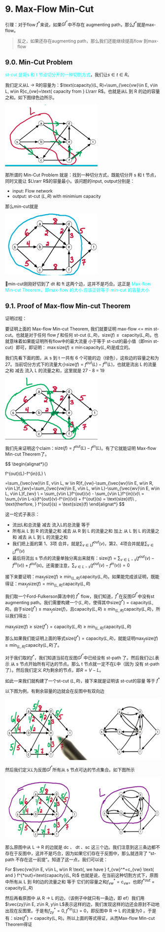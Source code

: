 
# 9. Max-Flow Min-Cut

引理：对于flow $f^*$来说，如果$G^{f^*}$中不存在 augmenting path，那么$f^*$就是max-flow。

> 反之，如果还存在augmenting path，那么我们还能继续提高flow 到max-flow

## 9.0. Min-Cut Problem

<span style="color: cyan">st-cut 是将s 和 t 节点切分开的一种切割方式</span>，我们让$s\in t\in R$。

我们定义从L -> R的容量为：$\text{capacity}(L, R)=\sum_{\vec{vw}\in E, v\in L, w\in R}c_{vw}=\text{ capacity from } L\rarr R$。也就是从L 到 R 的边的容量之和。如下图绿色边所示。

<p><img src="./img/mf2_LR.png" width="300", height="200"></p>

那所谓的 Min-Cut Problem 就是：找到一种切分方式，既能切分开 s 和 t 节点，同时又能让 $L\rarr R$的容量最小。该问题的input, output分别是：
* input: Flow network
* output: st-cut $(L, R)$ with minimium capacity

那么min-cut就是
<p><img src="./img/mf2_min_cut.png" width="300", height="200"></p>

🤔min-cut刚刚好切到了 dt 和 ft 这两个边，这并不是巧合。这正是 <span style="color: cyan">Max-flow Min-cut Theorem，即max-flow 的大小 应该正好等于 min-cut 的容量大小</span>

## 9.1. Proof of Max-flow Min-cut Theorem
证明过程：

要证明上面的 Max-flow Min-cut Theorem, 我们就要证明 max-flow <= min st-cut。也就是对于任何 flow $f$ 和任何 st-cut $(L, R)$，$\text{size}(f) \leq \text{ capacity}(L, R)$。也就意味着如果能证明所有flow中的最大流量 小于等于 st-cut的最小值（即min st-cut）即可，即证明： $\max\text{size}(f) \leq \min\text{capacity}(L, R)$是成立的。


我们先看下面的图，从 s 到 t 一共有 6 个可能的边（绿色），这些边的容量之和为27。当前切分方式下的流量大小$\text{size}(f)=f^{out}(L)-f^{in}(L)$，也就是流出 L 的流量之和 减去 流入 L 的流量之和，这里就是 27 - 8 = 19
<p><img src="./img/mf2_proof.png" width="300", height="200"></p>

我们先来证明这个claim：$\text{size}(f)=f^{out}(L)-f^{in}(L)$。有了它就能证明 Max-flow Min-cut Theorem了。


$$
\begin{alignat*}{}

f^{out}(L)-f^{in}(L) \\

=\sum_{\vec{vw}\in E, v\in L, w \in R}f_{vw}-\sum_{\vec{wv}\in E, w\in R, v\in L}f_{wv}+\sum_{\vec{vw}\in E, v\in L, w\in L}-\sum_{\vec{wv}\in E, w\in L, v\in L}f_{wv} \\
= \sum_{v\in L}f^{out}(v) - \sum_{v\in L}f^{in}(v)\\
= \sum_{v\in L-s}(f^{out}(v)-f^{in}(v)) + f^{out}(s) = \text{size}(f)\\
, \text{therfore, }
f^{out}(s) = \text{size}(f)
\end{alignat*}
$$

这一坨式子表示：
* 流出L和总流量 减去 流入L的总流量 等于
* 所有从 L 到 R 的流量之和 减去 从 R 到 L 的流量之和  加上 从 L 到 L 的流量之和  减去 从 L 到 L 的流量之和
* 我们把上面的第 1、3项 合并，就是$\sum_{v\in L}f^{out}(v)$，第2、4项合并就是$\sum_{v\in L}f^{in}(v)$
* 最后将流出 s 节点的流量单独分离出来就有：$\text{size}(f)=\sum_{v\in L-s}(f^{out}(v)-f^{in}(v)) + f^{out}(s)$。还需要注意，$\sum_{v\in L-s}(f^{out}(v)-f^{in}(v))=0$


接下来要证明：$\max_f\text{size}(f)\geq \min_{(L,R)}\text{capacity}(L, R)$。如果能完成该证明，既能得证：$\max_f\text{size}(f)= \min_{(L,R)}\text{capacity}(L, R)$

我们取一个Ford-Fulkerson算法中的 $f^*$ flow，我们知道，$f^*$在反图$G^{f^*}$中没有st augmenting path。我们需要构建一个$(L, R)$，使得其中$\text{size}(f^*) = \text{capacity}(L, R)$。由于$\text{size}(f^*) \leq \max_f\text{size}(f)$，且$\text{capacity}(L, R)\geq \min_{(L,R)}\text{capacity}(L,R)$，所以我们得出：

$\max_f\text{size}(f)\geq \text{size}(f^*) = \text{capacity}(L, R)\geq \min_{(L,R)}\text{capacity}(L,R)$

那么如果我们能证明上面的等式$\text{size}(f^*) = \text{capacity}(L, R)$，就能证明$\max_f\text{size}(f) \geq \min_{(L,R)}\text{capacity}(L,R)$了。

对于我们取的$f^*$，我们知道当前在反图$G^{f^*}$中已经没有 st-path 了。然后我们让$L$表示 从 s 节点开始所有可达的节点。那么 t 节点就一定不在$L$中（因为 没有 st-path 了）。然后我们定义 $R$为剩余的节点，即$R=V-L$。

如此一来我们就构建了一个st-cut $(L,R)$，接下来就是证明该 st-cut的容量 等于 $f^*$

以下图为例，有剩余容量的边就会在反图中有双向边
<p><img src="./img/mf2_cut.png" width="600", height="200"></p>

然后我们定义$L$为反图$G^{f^*}$所有从 s 节点可达的节点集合。如下图所示

<p><img src="./img/mf2_cut_L.png" width="600", height="200"></p>

那么原图中从 L -> R 的边就是 dc 、 dt 、sc 这三个边。我们注意到这三条边都不存在于反图中，这并不是巧合，因为如果它们存在于反图中，那么就违背了 “st-path 不存在这一前提”。知道了这一点，我们可以说：

For $\vec{vw}\in E, v\in L, w\in R \text{, we have } f_{vw}^*=c_{vw} \text{ and } f^{*out}=\text{capacity}(L, R)$
也就是说，在当前这种切割方式下，原图中所有从 L 到 R的边的流量之和 等于 它们的容量之和$f_{vw}^*=c_{vw}$，也即$f^{*out}=\text{capacity}(L, R)$

然后再看原图中 从 R -> L 的边，（该例子中就只有一条边，即 ef）我们用 $\vec{zy}\in E, z\in R, y\in L$表示这样的边，我们发现这样的边还会原封不动地出现在反图里。于是有$f^*_{zy}=0, f^{*in}(L)=0$，即反图中 R -> L 的流量为0 。于是有：$\text{size}(f^*)=\text{capacity(L, R)}$。所以上面的等式得证，从而Max-flow Min-cut Theorem得证


















